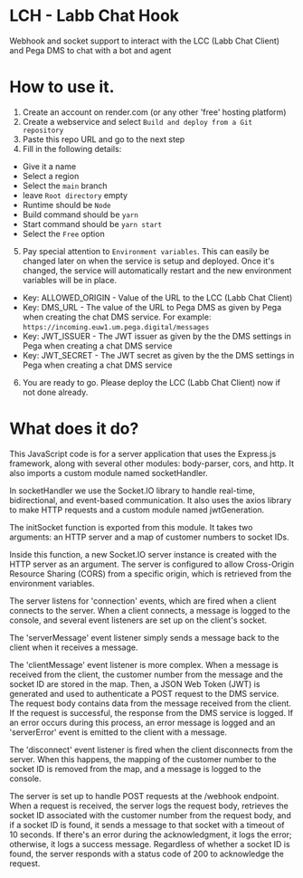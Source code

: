 # LCH - Labb Chat Hook
Webhook and socket support to interact with the LCC (Labb Chat Client) and Pega DMS to chat with a bot and agent

# How to use it.

1. Create an account on render.com (or any other 'free' hosting platform)
2. Create a webservice and select `Build and deploy from a Git repository`
3. Paste this repo URL and go to the next step
4. Fill in the following details:
- Give it a name
- Select a region
- Select the `main` branch
- leave `Root directory` empty
- Runtime should be `Node`
- Build command should be `yarn`
- Start command should be `yarn start`
- Select the `Free` option
5. Pay special attention to `Environment variables`. This can easily be changed later on when the service is setup and deployed. Once it's changed, the service will automatically restart and the new environment variables will be in place.
- Key: ALLOWED_ORIGIN - Value of the URL to the LCC (Labb Chat Client)
- Key: DMS_URL - The value of the URL to Pega DMS as given by Pega when creating the chat DMS service. For example: `https://incoming.euw1.um.pega.digital/messages`
- Key: JWT_ISSUER - The JWT issuer as given by the the DMS settings in Pega when creating a chat DMS service
- Key: JWT_SECRET - The JWT secret as given by the the DMS settings in Pega when creating a chat DMS service
6. You are ready to go. Please deploy the LCC (Labb Chat Client) now if not done already.

# What does it do?

This JavaScript code is for a server application that uses the Express.js framework, along with several other modules: body-parser, cors, and http. It also imports a custom module named socketHandler.

In socketHandler we use the Socket.IO library to handle real-time, bidirectional, and event-based communication. It also uses the axios library to make HTTP requests and a custom module named jwtGeneration.

The initSocket function is exported from this module. It takes two arguments: an HTTP server and a map of customer numbers to socket IDs.

Inside this function, a new Socket.IO server instance is created with the HTTP server as an argument. The server is configured to allow Cross-Origin Resource Sharing (CORS) from a specific origin, which is retrieved from the environment variables.

The server listens for 'connection' events, which are fired when a client connects to the server. When a client connects, a message is logged to the console, and several event listeners are set up on the client's socket.

The 'serverMessage' event listener simply sends a message back to the client when it receives a message.

The 'clientMessage' event listener is more complex. When a message is received from the client, the customer number from the message and the socket ID are stored in the map. Then, a JSON Web Token (JWT) is generated and used to authenticate a POST request to the DMS service. The request body contains data from the message received from the client. If the request is successful, the response from the DMS service is logged. If an error occurs during this process, an error message is logged and an 'serverError' event is emitted to the client with a message.

The 'disconnect' event listener is fired when the client disconnects from the server. When this happens, the mapping of the customer number to the socket ID is removed from the map, and a message is logged to the console.

The server is set up to handle POST requests at the /webhook endpoint. When a request is received, the server logs the request body, retrieves the socket ID associated with the customer number from the request body, and if a socket ID is found, it sends a message to that socket with a timeout of 10 seconds. If there's an error during the acknowledgment, it logs the error; otherwise, it logs a success message. Regardless of whether a socket ID is found, the server responds with a status code of 200 to acknowledge the request.